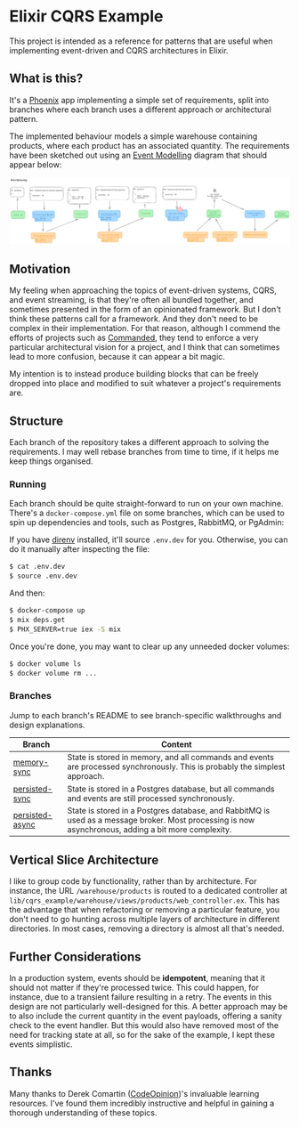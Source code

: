 # Elixir CQRS Example

This project is intended as a reference for patterns that are useful when
implementing event-driven and CQRS architectures in Elixir.

## What is this?

It's a [Phoenix](https://www.phoenixframework.org/) app implementing a simple
set of requirements, split into branches where each branch uses a different
approach or architectural pattern.

The implemented behaviour models a simple warehouse containing products, where
each product has an associated quantity. The requirements have been sketched out
using an [Event Modelling](https://eventmodeling.org/) diagram that should
appear below:

![Event Model](/design/event-model.png?raw=true)

## Motivation

My feeling when approaching the topics of event-driven systems, CQRS, and
event streaming, is that they're often all bundled together, and sometimes
presented in the form of an opinionated framework. But I don't think these
patterns call for a framework. And they don't need to be complex in their
implementation. For that reason, although I commend the efforts of projects
such as [Commanded](https://hexdocs.pm/commanded), they tend to enforce a very
particular architectural vision for a project, and I think that can sometimes
lead to more confusion, because it can appear a bit magic.

My intention is to instead produce building blocks that can be freely dropped
into place and modified to suit whatever a project's requirements are.

## Structure

Each branch of the repository takes a different approach to solving the
requirements. I may well rebase branches from time to time, if it helps me keep
things organised.

### Running

Each branch should be quite straight-forward to run on your own machine. There's
a `docker-compose.yml` file on some branches, which can be used to spin up
dependencies and tools, such as Postgres, RabbitMQ, or PgAdmin:

If you have [direnv](https://direnv.net/) installed, it'll source `.env.dev` for
you. Otherwise, you can do it manually after inspecting the file:

```bash
$ cat .env.dev
$ source .env.dev
```

And then:

```bash
$ docker-compose up
$ mix deps.get
$ PHX_SERVER=true iex -S mix
```


Once you're done, you may want to clear up any unneeded docker volumes:

```bash
$ docker volume ls
$ docker volume rm ...
```

### Branches

Jump to each branch's README to see branch-specific walkthroughs and design
explanations.

| Branch | Content |
| - | - |
| [memory-sync](https://github.com/giddie/elixir_cqrs_example/tree/memory-sync) | State is stored in memory, and all commands and events are processed synchronously. This is probably the simplest approach. |
| [persisted-sync](https://github.com/giddie/elixir_cqrs_example/tree/persisted-sync) | State is stored in a Postgres database, but all commands and events are still processed synchronously. |
| [persisted-async](https://github.com/giddie/elixir_cqrs_example/tree/persisted-async) | State is stored in a Postgres database, and RabbitMQ is used as a message broker. Most processing is now asynchronous, adding a bit more complexity. |

## Vertical Slice Architecture

I like to group code by functionality, rather than by architecture. For
instance, the URL `/warehouse/products` is routed to a dedicated controller
at `lib/cqrs_example/warehouse/views/products/web_controller.ex`. This has the
advantage that when refactoring or removing a particular feature, you don't need
to go hunting across multiple layers of architecture in different directories.
In most cases, removing a directory is almost all that's needed.

## Further Considerations

In a production system, events should be **idempotent**, meaning that it should
not matter if they're processed twice. This could happen, for instance, due to a
transient failure resulting in a retry. The events in this design are not
particularly well-designed for this. A better approach may be to also include
the current quantity in the event payloads, offering a sanity check to the event
handler. But this would also have removed most of the need for tracking state at
all, so for the sake of the example, I kept these events simplistic.

## Thanks

Many thanks to Derek Comartin
([CodeOpinion](https://www.youtube.com/@CodeOpinion))'s invaluable learning
resources. I've found them incredibly instructive and helpful in gaining a
thorough understanding of these topics.
